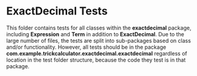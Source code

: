 # ExactDecimal Tests

This folder contains tests for all classes within the **exactdecimal** package, including **Expression** and **Term** in addition to **ExactDecimal**.
Due to the large number of files, the tests are split into sub-packages based on class and/or functionality.
However, all tests should be in the package
**com.example.trickcalculator.exactdecimal.exactdecimal**
regardless of location in the test folder structure, because the code they test is in that package.
